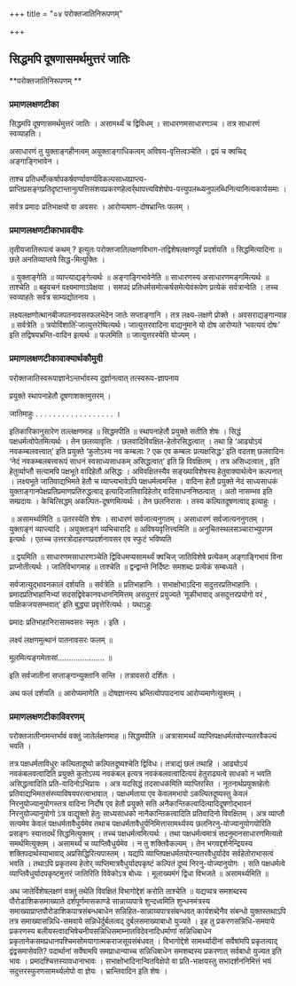 +++
title = "०४ परोक्तजातिनिरूपणम्"

+++


## सिद्धमपि दूषणासमर्थमुत्तरं जातिः

**परोक्तजातिनिरूपणम् **

### **प्रमाणलक्षणटीका**

सिद्धमपि दूषणासमर्थमुत्तरं जातिः । असामर्थ्यं च द्विविधम् । साधारणमसाधारणञ्च । तत्र साधारणं स्वव्याहतिः।

असाधारणं तु युक्ताङ्गहीनत्वम् अयुक्ताङ्गाधिकत्वम् अविषय-वृत्तित्वञ्चेति । द्वयं च क्वचिद् अङ्गाङ्गिभावेन ।

ताश्च प्रतिधर्मोत्कर्षापकर्षवर्ण्यावर्ण्यविकल्पसाध्यप्राप्त्य-प्राप्तिप्रसङ्गप्रतिदृष्टान्तानुत्पत्तिसंशयप्रकरणहेत्वर्र्थापत्त्यविशेषोप-पत्त्युपलब्ध्यनुपलब्धिनित्यानित्यकार्यसमाः ।

सर्वत्र प्रमादः प्रतिभाक्षयो वा अवसरः । आरोप्यमाण-दोषभ्रान्तिः फलम् ।

### **प्रमाणलक्षणटीकाभावदीपः**

तृतीयजातिरूपत्वं कथम् ? इत्युतः परोक्तजातिलक्षणविभाग-तद्विशेषलक्षणपूर्वं प्रदर्शयति ॥ सिद्धमित्यादिना ॥ छले अनतिव्याप्तये सिद्ध-मित्युक्तिः ।

॥ युक्ताङ्गेति ॥ व्याप्त्याद्यङ्गेत्यर्थः ॥ अङ्गाङ्गिभावेनेति ॥ साधारणस्य असाधारणमङ्गमित्यर्थः ॥ ताश्चेति ॥ बहुवचनं
वक्ष्यमाणाऽपेक्षया । समपदं प्रतिधर्मसमोत्कर्षसमेत्येवंरूपेण प्रत्येकं सर्वत्रान्वेति । तच्च स्वव्याहतेः सर्वत्र साम्यद्योतनाय ।

लक्ष्यलक्षणोत्थानबीजपतनावसरफलभेदेन जातेः सप्ताङ्गानि । तत्र लक्ष्य-लक्षणे प्रोक्ते । अवसराद्यङ्गान्याह ॥ सर्वत्रेति ॥ त्रयोविंशाति-ेजात्युत्तरेष्वित्यर्थः। जात्युत्तरवादिना वाद्यनुमाने यो दोष आरोप्यते ‘भवत्ययं दोषः’ इति तद्विषयभ्रन्ति-वादिन इत्यर्थः ॥ फलमिति ॥ जात्युत्तरस्येति योज्यम् ।

### **प्रमाणलक्षणटीकावाक्यार्थकौमुदी**

परोक्तजातिस्वरूपाज्ञानेऽन्तर्भावस्य दुर्ज्ञानत्वात् तत्स्वरूप-ज्ञापनाय

प्रयुक्ते स्थापनाहेतौ दूषणाशक्तमुत्तरम् ।

जातिमाहुः . . . . . . . . . . . . . . . . . . ।

इतिकारिकानुसारेण तल्लक्षणमाह ॥ सिद्धमपीति ॥ स्थापनाहेतौ प्रयुक्ते सतीति शेषः । सिद्धं पक्षधर्मत्वोपेतमित्यर्थः । तेन छलव्यावृत्तिः । छलवादिविवक्षित-हेतोरसिद्धत्वात् । तथा हि ‘आढ्योऽयं नवकम्बलवत्त्वात्’ इति प्रयुक्ते ‘कुतोऽस्य नव कम्बलाः ? एक एव कम्बलः प्रत्यक्षसिद्धः’ इति वदतश् छलवादिनः ‘नेदं नवकम्बलबत्त्वरूपं साधनं स्वसाध्यसाधकम् असिद्धत्वात्’ इति हि विवक्षितम् । तत्र असिध्दत्वात् , इति हेतुर्व्याप्तौ सत्यामपि पक्षभूते वादिहेतौ असिद्धः । अविवक्षितस्यैव सङ्ख्याविशेषस्य हेतुवाक्यार्थत्वेन कल्पनात् । लक्ष्यभूते जातिवाद्यभिमते हेतौ च व्याप्त्यभावेऽपि पक्षधर्मत्वमस्ति । वादिना हेतौ प्रयुक्ते नेदं साध्यसाधकं युक्ताङ्गानपेक्षप्रतिप्रमाणप्रतिरुद्धत्वाद् इत्यादिजातिवादिहेतोर् वादिसाधननिष्ठत्वात् । अतो नासम्भव इति सम्प्रदायः । केचित्सिद्धम् अकल्पित-दूषणमित्यर्थः । तेन छलनिरासः । तस्य कल्पितदूषणत्वाद् इत्याहुः ।

॥ असामर्थ्यमिति ॥ उतरस्येति शेषः । साधारणं सर्वजात्यनुगतम् । असाधारणं सर्वजात्यननुगतम् । युक्ताङ्गं व्याप्त्यादि । अयुक्ताङ्गं व्यभिचारादि ॥ अविषयवृत्तित्त्वमिति ॥ अनुचितस्थलसञ्चाराभ्युपगम इत्यर्थः । एतच्च उत्तरत्रोदाहरणप्रदर्शनावसर एव स्फुटं भविष्यति

॥ द्वयमिति ॥ साधारणमसाधारणञ्चेति द्विविधमप्यसामर्थ्यं क्वचिज् जातिविशेषे प्रत्येकम् अङ्गाङ्गिभावं विना प्राप्नोतीत्यर्थः । जातिविभागमाह ॥ ताश्चेति ॥ द्वन्द्वान्ते निर्दिष्टः समशब्दः प्रत्येकं सम्बध्यते ।

सर्वजात्युद्भावनकालं दर्शयति ॥ सर्वत्रेति ॥ प्रतिभाहानिः । सभाक्षोभाऽदिना सदुत्तरप्रतिभाहानिः । प्रमादप्रतिभाहानिभ्यां सदसद्विवेकानवधाननिमित्तम् असदुत्तरं प्रयुज्यते ‘मूकीभावाद् असदुत्तरप्रयोगो वरं , पाक्षिकजयसम्भवात्’ इति बुद्ध्या प्रवृत्तेरित्यर्थः । यथाऽहुः

प्रमादः प्रतिभाहानिरासामवसरः स्मृतः । इति ।

लक्ष्यं लक्षणमुत्थानं पातनावसरः फलम् ॥

मूलमित्यङ्गमेतासां..................... ॥

इति सर्वजातीनां सप्ताङ्गान्युक्तानि सन्ति । तत्रावसरो दर्शितः ।

अथ फलं दर्शयति ॥ आरोप्यमाणेति ॥ दोषज्ञानस्य भ्रन्तित्वोपपादनाय आरोप्यमाणेत्युक्तम् ।

### **प्रमाणलक्षणटीकाविवरणम्**

परोक्तजातीनामन्तर्भावं वक्तुं जातेर्लक्षणमाह ॥ सिद्धमपीति ॥ अत्रासामर्थ्यं व्याप्तिपक्षधर्मतयोरन्यतरवैकल्यं भवति ।

तत्र पक्षधर्मताविधुरः कल्पितादूष्यो कल्पितदूष्यश्चेति द्विविधः। तत्राद्यं छलं तथाहि । आढ्योऽयं नवकंबलवत्वादिति प्रयुक्ते कुतोऽस्य नवकंबल इत्यत्र नवकंबलवत्वादित्ययं हेतुराढ्यत्वे साधको न भवति असिद्धत्वादिति प्रति-वादिनोऽभिप्रायः । अत्र यदसिद्धं तदसाधकमिति व्याप्तिरस्ति । नूतनार्थप्रयुक्तहेतोः प्रतिवाद्यभिमतसंस्व्याविषयपरत्वाभावात् । पक्षधर्मताया एव केवलमभावो ऽकल्पितदूष्यस्तु केवलं निरनुयोज्यानुयोगस्तत्र वादिना निर्दोष एव हेतौ प्रयुक्ते सति अनैकान्तिकत्वादित्यादिदूषणोद्भावनं निरनुयोज्यानुयोगो ऽत्र वाद्युक्तो हेतुः साध्यसाधको नानैकान्तिकत्वादिति प्रतिवादिनो विवक्षितम् । अत्र व्याप्तौ सत्यमेव केवलं पक्षधर्मतावैधुर्यमेव तथाच पक्षधर्मतावैधुर्यनिमित्तासामर्थ्यस्य छलनिरनु-योज्यानुयोगयोरिति प्रसङ्गः स्यात्तदर्थं सिद्धमित्युक्तम् । तच्च पक्षधर्मत्वमित्यर्थः । तथा पक्षधर्मत्वमात्रं सदनुमानसाधारणमित्यतो समर्थमित्युक्तम् । असामर्थ्यं च व्याप्तिवैधुर्यमेव । न तु शक्तिवैकल्यम् । तेन भगवद्दर्शनेन्द्रियस्य शक्तिपदार्थस्याभावाद् अप्रसिद्धिरित्यपास्तम् । यद्यपि व्याप्तिपक्षधर्मतयोरन्यतरवैधुर्यादेव सर्वहेतोराभासत्वं भवति । तथाऽपि प्रकृतस्य हेतोर् व्यप्तिमात्रवैधुर्यादपकृष्टं कल्पितं दूष्यं निरनु-योज्यानुयोगः । सति पक्षधर्मत्वे व्याप्तिवैधुर्यादपकृष्टमुत्तरं जातिरिति विवेकोऽत्र बोध्यः । मूलाख्यमंगं द्विधा विभजते ॥ असामर्थ्यमिति ॥

अथ जातेर्विशेषलक्षणं वक्तुं तथेति विवक्षितं विभागोद्देशं करोति ताश्चेति ॥ यद्यप्यत्र समशब्दस्य पौरोडाशिकसमाख्याते दर्शपूर्णमासकाण्डे सान्नाय्यपात्रे शुन्दध्वमिति शुन्धनमंत्रस्य समाख्याप्राप्तपौरोडाशिकपात्रसंबन्धबाधेन सन्निहित-सान्नाय्यपात्रसंबन्धवत् कार्यशब्देनैव संबन्धो युक्तस्तथाऽपि तत्र समाख्यासन्निधि-समवाये सन्निधेर्दुर्बलत्वद् दुर्बलसमाख्याबाधो युज्यते । इह तु प्रकरणसन्निधि-समवाये प्रकरणस्य बलीयस्त्वादभिषेचनीयसन्निधिसमाम्नातविदेवनादिधर्माणां सन्निधिबाधेन प्रकृतानेकसमप्रधानपश्चिमसोमयागात्मकराजसूयसंबंधवत् । विभागोद्देशे सामर्थ्यादीनां सर्वेषांमपि प्रकृतत्वाद् द्वंद्वसमासेवति? पदार्थानां सर्वेषामपि समप्राधान्याच्च सन्निधिबाधेन समशब्दस्य प्रकरणात् सर्वबाधो युज्यत इति भावः । प्रमादश्चित्तस्यावधानाभावः । सभाक्षोभादिनान्वितविक्षेपो वा प्रति-भाक्षयस्तु सभादर्शननिमित्तं भयं सदुत्तरस्फुरणसामर्थ्यलोपो वा ज्ञेयः । भ्रान्तिवादिन इति शेषः ।

